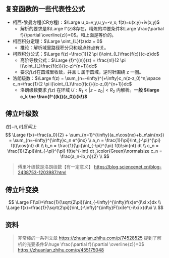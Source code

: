 
## 复变函数的一些代表性公式
- 柯西-黎曼方程(CR方程)：$\Large u_x=v_y,u_y=-v_x; f(z)=u(x,y)+iv(x,y)$
  - 解析的要求是$\Large f'(z)$存在，精炼的冲要条件$\Large \frac{\partial f}{\partial \overline{z}}=0$。和上面是等价的。
- 柯西积分定理：$\Large \oint_{L}f(z)dz = 0$
  - 推论：解析域里路径积分只和起点终点有关。
- 柯西积分公式：$\Large f(z)=\frac{1}{2 \pi i}\oint_{L}\frac{f(c)}{c-z}dc$
  - 高阶导数公式：$\Large {f}^{(n)}(z) = \frac{n!}{2 \pi i}\oint_{L}\frac{f(c)}{(c-z)^{n+1}}dc$
  - 要求$f(z)$在圆域里收敛，并且 L 属于圆域，逆时针围绕 z 一圈。
- 洛朗级数：$\Large f(z) = \sum_{n=-\infty}^{+\infty}c_n(z-z_0)^n;\space c_n=\frac{1}{2 \pi i}\oint_{L}\frac{f(c)}{(c-z_0)^{n+1}}dc$
  - 洛朗级数要求 $f(z)$ 在环域 $U:R_1 < |z-z_0| < R_2$ 内解析。**一般 $\large c_k \ne \frac{f^{(k)}(z_0)}{k!}$**

## 傅立叶级数
${在[-\pi,\pi]区间上}$
$$
\Large f(x)=\frac{a_0}{2} + \sum_{n=1}^{\infty}(a_n\cos{nx}+b_n\sin{nx}) = \sum_{n=-\infty}^{\infty}c_n e^{inx} \\
a_n = \frac{1}{\pi}\int_{-\pi}^{\pi} f(t)\cos{nt} dt \\
b_n = \frac{1}{\pi}\int_{-\pi}^{\pi} f(t)\sin{nt} dt \\
c_n = \frac{1}{2\pi}\int_{-\pi}^{\pi} f(t)e^{-int} dt ,\color{Green}\normalsize  c_n = \frac{a_n-ib_n}{2} \\
$$

> 傅里叶级数是洛朗级数【有一定意义】 https://blog.sciencenet.cn/blog-2438753-1203987.html

## 傅立叶变换
$$
\Large F(\xi)=\frac{1}{\sqrt{2\pi}}\int_{-\infty}^{\infty}f(x)e^{i\xi x}dx \\
\Large f(x)=\frac{1}{\sqrt{2\pi}}\int_{-\infty}^{\infty}F(\xi)e^{-i\xi x}d\xi \\
$$

## 资料
> 非常棒的一系列文章 https://zhuanlan.zhihu.com/p/74528525
> 提到了解析的充要条件$\huge \frac{\partial f}{\partial \overline{z}}=0$ https://zhuanlan.zhihu.com/p/455175048